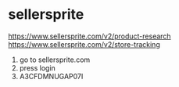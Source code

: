 # sellersprite
https://www.sellersprite.com/v2/product-research
https://www.sellersprite.com/v2/store-tracking


1. go to sellersprite.com
2. press login
3. A3CFDMNUGAP07I